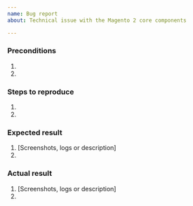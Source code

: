 ```yaml
---
name: Bug report
about: Technical issue with the Magento 2 core components

---
```


<!---
Please review our guidelines before adding a new issue: https://github.com/magento/magento2/wiki/Issue-reporting-guidelines
-->

### Preconditions
<!---
Provide the exact Magento version (example: 2.2.5) and any important information on the environment where bug is reproducible.
-->
1.
2.

### Steps to reproduce
<!---
Important: Provide a set of clear steps to reproduce this bug. We can not provide support without clear instructions on how to reproduce.
-->
1.
2.

### Expected result
<!--- Tell us what do you expect to happen. -->
1. [Screenshots, logs or description]
2.

### Actual result
<!--- Tell us what happened instead. Include error messages and issues. -->
1. [Screenshots, logs or description]
2.
